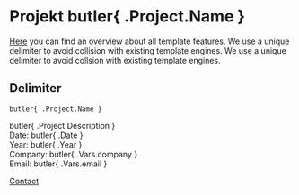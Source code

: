 # Projekt butler{ .Project.Name }

[Here](https://golang.org/pkg/text/template/) you can find an overview about all template features. We use a unique delimiter to avoid collision with existing template engines. We use a unique delimiter to avoid collsion with existing template engines.

## Delimiter

```
butler{ .Project.Name }
```

butler{ .Project.Description }
<br>
Date: butler{ .Date }
<br>
Year: butler{ .Year }
<br>
Company: butler{ .Vars.company }
<br>
Email: butler{ .Vars.email }


<a href="mailto:butler{ .Vars.email }">Contact</a>
